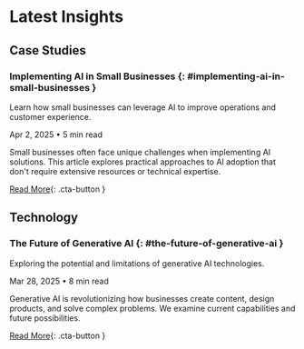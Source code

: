 # Latest Insights

## Case Studies

<div class="blog-card" markdown>

### Implementing AI in Small Businesses {: #implementing-ai-in-small-businesses }

Learn how small businesses can leverage AI to improve operations and customer experience.

<div class="blog-meta">
Apr 2, 2025 • 5 min read
</div>

Small businesses often face unique challenges when implementing AI solutions. This article explores practical approaches to AI adoption that don't require extensive resources or technical expertise.

[Read More](#){: .cta-button }
</div>

## Technology

<div class="blog-card" markdown>

### The Future of Generative AI {: #the-future-of-generative-ai }

Exploring the potential and limitations of generative AI technologies.

<div class="blog-meta">
Mar 28, 2025 • 8 min read
</div>

Generative AI is revolutionizing how businesses create content, design products, and solve complex problems. We examine current capabilities and future possibilities.

[Read More](#){: .cta-button }
</div>
